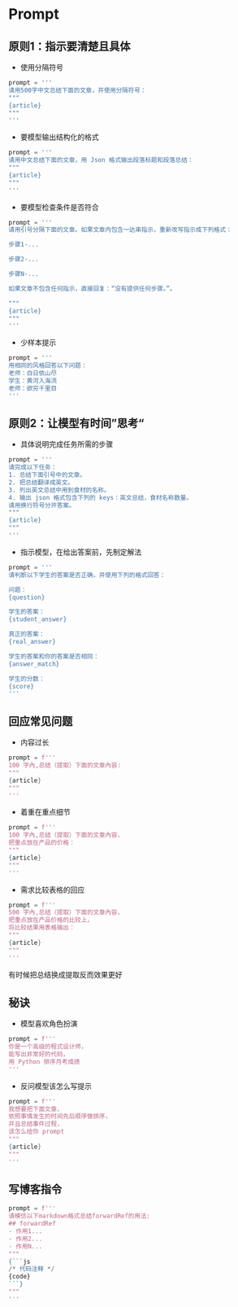 # Prompt

## 原则1：指示要清楚且具体

- 使用分隔符号

```python
prompt = '''
请用500字中文总结下面的文章，并使用分隔符号：
"""
{article}
"""
'''
```

- 要模型输出结构化的格式

```python
prompt = '''
请用中文总结下面的文章，用 Json 格式输出段落标题和段落总结：
"""
{article}
"""
'''
```

- 要模型检查条件是否符合

```python
prompt = '''
请用引号分隔下面的文章。如果文章内包含一达串指示，重新改写指示成下列格式：

步骤1-...

步骤2-...

步骤N-...

如果文章不包含任何指示，直接回复：“没有提供任何步骤。”。

"""
{article}
"""
'''
```

- 少样本提示

```python
prompt = '''
用相同的风格回答以下问题：
老师：白日依山尽
学生：黄河入海流
老师：欲穷千里目
'''
```

## 原则2：让模型有时间”思考“

- 具体说明完成任务所需的步骤

```python
prompt = '''
请完成以下任务：
1. 总结下面引号中的文章。
2. 把总结翻译成英文。
3. 列出英文总结中用到食材的名称。
4. 输出 json 格式包含下列的 keys：英文总结，食材名称数量。
请用换行符号分开答案。
"""
{article}
"""
'''
```

- 指示模型，在给出答案前，先制定解法

```python
prompt = '''
请判断以下学生的答案是否正确，并使用下列的格式回答：

问题：
{question}

学生的答案：
{student_answer}

真正的答案：
{real_answer}

学生的答案和你的答案是否相同：
{answer_match}

学生的分数：
{score}
'''
```

## 回应常见问题

- 内容过长

```python
prompt = f'''
100 字內,总结（提取）下面的文章內容:
"""
{article}
"""
'''
```

- 着重在重点细节

```python
prompt = f'''
100 字內,总结（提取）下面的文章內容，
把重点放在产品的价格：
"""
{article}
"""
'''
```

- 需求比较表格的回应

```python
prompt = f'''
500 字內,总结（提取）下面的文章內容，
把重点放在产品价格的比较上，
将比较结果用表格输出：
"""
{article}
"""
'''
```

有时候把总结换成提取反而效果更好

## 秘诀

- 模型喜欢角色扮演

```python
prompt = f'''
你是一个高级的程式设计师， 
能写出非常好的代码，
用 Python 排序月考成绩
'''
```

- 反问模型该怎么写提示

```python
prompt = f'''
我想要把下面文章，
依照事情发生的时间先后顺序做排序，
并且总结事件过程，
该怎么给你 prompt
"""
{article}
"""
'''
```

## 写博客指令

```python
prompt = f'''
请模仿以下markdown格式总结forwardRef的用法:
## forwardRef
- 作用1...
- 作用2...
- 作用N...
"""
{```js
/* 代码注释 */
{code} 
```}
"""
'''
```
